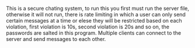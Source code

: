 This is a secure chating system, to run this you first must run the server file, otherwise it will not run, there is rate limiting in which a user can only send certain messages at a time or elese they will be restricted based on each violation, first violation is 10s, second violation is 20s and so on, the passwords are salted in this program. Multiple clients can connect to the server and send messages to each other.

